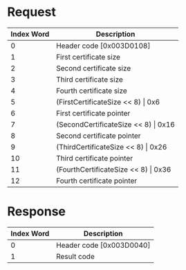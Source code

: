 # Request

| Index Word | Description                            |
|------------|----------------------------------------|
| 0          | Header code \[0x003D0108\]             |
| 1          | First certificate size                 |
| 2          | Second certificate size                |
| 3          | Third certificate size                 |
| 4          | Fourth certificate size                |
| 5          | (FirstCertificateSize \<\< 8) \| 0x6   |
| 6          | First certificate pointer              |
| 7          | (SecondCertificateSize \<\< 8) \| 0x16 |
| 8          | Second certificate pointer             |
| 9          | (ThirdCertificateSize \<\< 8) \| 0x26  |
| 10         | Third certificate pointer              |
| 11         | (FourthCertificateSize \<\< 8) \| 0x36 |
| 12         | Fourth certificate pointer             |

# Response

| Index Word | Description                |
|------------|----------------------------|
| 0          | Header code \[0x003D0040\] |
| 1          | Result code                |